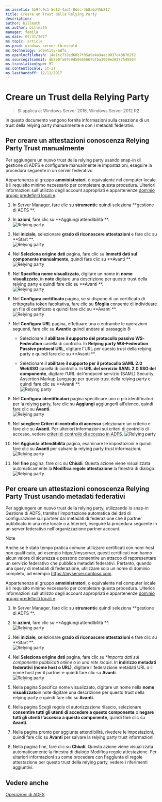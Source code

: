 ```yaml
---
ms.assetid: 5b9fc9c1-5d12-4ad4-8ddc-3b8a6d45b217
title: Creare un Trust della Relying Party
description: 
author: billmath
ms.author: billmath
manager: femila
ms.date: 05/31/2017
ms.topic: article
ms.prod: windows-server-threshold
ms.technology: identity-adfs
ms.openlocfilehash: 14e1cc732ed60b7f05a9a4a9aac9037c48b702f2
ms.sourcegitcommit: db290fa07e9d50686667bfba3969e20377548504
ms.translationtype: MT
ms.contentlocale: it-IT
ms.lasthandoff: 12/12/2017
---
```

# <a name="create-a-relying-party-trust"></a>Creare un Trust della Relying Party

>Si applica a: Windows Server 2016, Windows Server 2012 R2

In questo documento vengono fornite informazioni sulla creazione di un trust della relying party manualmente e con i metadati federativi.
  
## <a name="to-create-a-claims-aware-relying-party-trust-manually"></a>Per creare un attestazioni conoscenza Relying Party Trust manualmente 

Per aggiungere un nuovo trust della relying party usando snap-in di gestione di ADFS e configurare manualmente le impostazioni, eseguire la procedura seguente in un server federativo.  

Appartenenza al gruppo **amministratori**, o equivalente nel computer locale è il requisito minimo necessario per completare questa procedura.  Ulteriori informazioni sull'utilizzo degli account appropriati e appartenenze [dominio gruppi predefiniti locali e](https://go.microsoft.com/fwlink/?LinkId=83477).
  
1. In Server Manager, fare clic su **strumenti**e quindi seleziona **gestione di ADFS **.  
  
2.  In **azioni**, fare clic su **Aggiungi attendibilità **.  
![Relying party](media/Create-a-Relying-Party-Trust/addtrust1.PNG)   

3.  Nel **iniziale**, selezionare **grado di riconoscere attestazioni** e fare clic su **Start **.  
![Relying party](media/Create-a-Relying-Party-Trust/addtrust2.PNG) 
  
4.  Nel **Seleziona origine dati** pagina, fare clic su **Immetti dati sul componente manualmente**, quindi fare clic su **Avanti **.  
![Relying party](media/Create-a-Relying-Party-Trust/addtrust3.PNG) 
  
5.  Nel **Specifica nome visualizzato**, digitare un nome in **nome visualizzato**, in **note** digitare una descrizione per questo trust della relying party e quindi fare clic su **Avanti **.  
![Relying party](media/Create-a-Relying-Party-Trust/addtrust4.PNG) 

6. Nel **Configura certificato** pagina, se si dispone di un certificato di crittografia token facoltativa, fare clic su **Sfoglia** consente di individuare un file di certificato e quindi fare clic su **Avanti **.  
![Relying party](media/Create-a-Relying-Party-Trust/addtrust5.PNG) 

7.  Nel **Configura URL** pagina, effettuare una o entrambe le operazioni seguenti, fare clic su **Avanti**e quindi andare al passaggio 8:  
  
    -   Selezionare il **abilitare il supporto del protocollo passivo WS-Federation** casella di controllo. In **Relying party WS-Federation Passive protocol URL**, digitare l'URL per questo trust della relying party e quindi fare clic su **Avanti **.  
  
    -   Selezionare il **abilitare il supporto per il protocollo SAML 2.0 WebSSO** casella di controllo. In **URL del servizio SAML 2.0 SSO del componente**, digitare l'URL dell'endpoint servizio \(SAML\) Security Assertion Markup Language per questo trust della relying party e quindi fare clic su **Avanti **.  
![Relying party](media/Create-a-Relying-Party-Trust/addtrust6.PNG)   

8. Nel **Configura identificatori** pagina specificare uno o più identificatori per la relying party, fare clic su **Aggiungi** aggiungerli all'elenco, quindi fare clic su **Avanti**.  
![Relying party](media/Create-a-Relying-Party-Trust/addtrust8.PNG)
  
9.  Nel **scegliere Criteri di controllo di accesso** selezionare un criterio e fare clic su **Avanti**.  Per ulteriori informazioni sui criteri di controllo di accesso, vedere [criteri di controllo di accesso in ADFS](Access-Control-Policies-in-AD-FS.md). 
![Relying party](media/Create-a-Relying-Party-Trust/addtrust9.PNG)

10. Nel **Aggiunta attendibilità** pagina, esaminare le impostazioni e quindi fare clic su **Avanti** per salvare la relying party trust informazioni.  
   ![Relying party](media/Create-a-Relying-Party-Trust/addtrust10.PNG) 
11. Nel **fine** pagina, fare clic su **Chiudi**. Questa azione viene visualizzata automaticamente la **Modifica regole attestazione** la finestra di dialogo.  
![Relying party](media/Create-a-Relying-Party-Trust/addtrust11.PNG) 

## <a name="to-create-a-claims-aware-relying-party-trust-using-federation-metadata"></a>Per creare un attestazioni conoscenza Relying Party Trust usando metadati federativi

Per aggiungere un nuovo trust della relying party, utilizzando lo snap-in Gestione di ADFS, tramite l'importazione automatica dei dati di configurazione sul partner dai metadati di federazione che il partner pubblicato in una rete locale o a Internet, eseguire la procedura seguente in un server federativo nell'organizzazione partner account.

>[!NOTE]
>Anche se è stato tempo pratica comune utilizzare certificati con nomi host non qualificato, ad esempio https://myserver, questi certificati non hanno alcun valore di sicurezza e possono consentire un attacco di rappresentare un servizio federativo che pubblica metadati federativi. Pertanto, quando una query di metadati di federazione, utilizzare solo un nome di dominio completo, ad esempio https://myserver.contoso.com.

Appartenenza al gruppo **amministratori**, o equivalente nel computer locale è il requisito minimo necessario per completare questa procedura.  Ulteriori informazioni sull'utilizzo degli account appropriati e appartenenze [dominio gruppi predefiniti locali e](https://go.microsoft.com/fwlink/?LinkId=83477).


1. In Server Manager, fare clic su **strumenti**e quindi seleziona **gestione di ADFS **.  
  
2.  In **azioni**, fare clic su **Aggiungi attendibilità **.  
![Relying party](media/Create-a-Relying-Party-Trust/addtrust1.PNG)   

3.  Nel **iniziale**, selezionare **grado di riconoscere attestazioni** e fare clic su **Start **.  
![Relying party](media/Create-a-Relying-Party-Trust/addtrust2.PNG) 
  
4.  Nel **Seleziona origine dati** pagina, fare clic su **Importa dati sul componente pubblicati online o in una rete locale*. In **indirizzo metadati federativi (nome host o URL)**, digitare il federazione metadati URL o il nome host per il partner e quindi fare clic su **Avanti**.  
![Relying party](media/Create-a-Relying-Party-Trust/addtrust12.PNG) 

5.  Nella pagina Specifica nome visualizzato, digitare un nome nella **nome visualizzato**in note digitare una descrizione per questo trust della relying party e quindi fare clic su **Avanti**.

6.  Nella pagina Scegli regole di autorizzazione rilascio, selezionare **consentire tutti gli utenti di accedere a questo componente** o **negare tutti gli utenti l'accesso a questo componente**, quindi fare clic su **Avanti**.

7.  Nella pagina pronto per aggiunta attendibilità, rivedere le impostazioni, quindi fare clic su **Avanti** per salvare la relying party trust informazioni.

8.  Nella pagina fine, fare clic su **Chiudi**. Questa azione viene visualizzata automaticamente la finestra di dialogo Modifica regole attestazione. Per ulteriori informazioni su come procedere con l'aggiunta di regole attestazione per questo trust della relying party, vedere i riferimenti aggiuntivi.




## <a name="see-also"></a>Vedere anche  
[Operazioni di ADFS](../../ad-fs/AD-FS-2016-Operations.md) 
